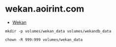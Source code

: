 # wekan.aoirint.com

- [Wekan](https://github.com/wekan/wekan)

```shell
mkdir -p volumes/wekan_data volumes/wekandb_data

chown -R 999:999 volumes/wekan_data
```
